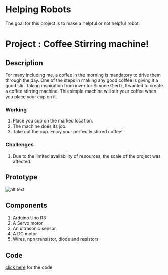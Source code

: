 # Helping Robots
The goal for this project is to make a helpful or not helpful robot.

# Project : Coffee Stirring machine!

## Description
For many including me, a coffee in the morning is mandatory to drive them through the day. One of the steps in making any good coffee is giving it a good stir. Taking inspiration from inventor Simone Giertz, I wanted to create a coffee stirring machine. This simple machine will stir your coffee when you place your cup on it.


### Working
1. Place you cup on the marked location.
2. The machine does its job.
3. Take out the cup. Enjoy your perfectly stirred coffee!

### Challenges
1. Due to the limited availability of resources, the scale of the project was affected.

## Prototype
![alt text](https://github.com/manouj/physicalComputing/blob/master/Arduino/HelpingRobots/AutoCoffeeStirrer/giphy%20(1).gif "FinalGif")


## Components
1. Arduino Uno R3
2. A Servo motor
3. An ultrasonic sensor
4. A DC motor
5. Wires, npn transistor, diode and resistors

## Code
 [click here](https://github.com/manouj/physicalComputing/blob/master/Arduino/HelpingRobots/AutoCoffeeStirrer/CoffeeStirrer.ino) for the code


